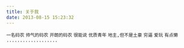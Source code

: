 ```yaml
---
title: 关于我
date: 2013-08-15 15:23:32
---
```

`一名码农`
`帅气的码农`
`开朗的码农`
`很能说`
`优质青年`
`地主,但不是土豪`
`穷逼`
`爱玩`
`有点懒`
`...................`
